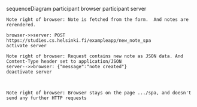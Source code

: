 sequenceDiagram
    participant browser
    participant server

    Note right of browser: Note is fetched from the form.  And notes are rerendered.

    browser->>server: POST https://studies.cs.helsinki.fi/exampleapp/new_note_spa
    activate server
    
    Note right of browser: Request contains new note as JSON data. And Content-Type header set to application/JSON
    server-->>browser: {"message":"note created"}
    deactivate server



    Note right of browser: Browser stays on the page .../spa, and doesn't send any further HTTP requests
